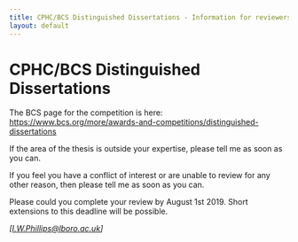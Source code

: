 ```yaml
---
title: CPHC/BCS Distinguished Dissertations - Information for reviewers. 
layout: default
---
```


CPHC/BCS Distinguished Dissertations
====================================

The BCS page for the competition is here:
<https://www.bcs.org/more/awards-and-competitions/distinguished-dissertations>

If the area of the thesis is outside your expertise, please tell me as
soon as you can.

If you feel you have a conflict of interest or are unable to review
for any other reason, then please tell me as soon as you can.

Please could you complete your review by August 1st 2019.  Short
extensions to this deadline will be possible.

*[I.W.Phillips@lboro.ac.uk]*

